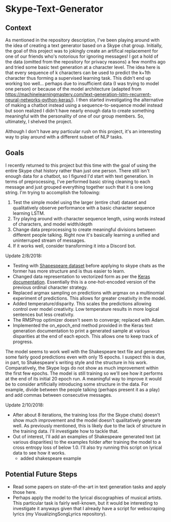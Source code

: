 # Skype-Text-Generator

## Context
As mentioned in the repository description, I've been playing around with the idea of creating a text generator based on a Skype chat group. Initially, the goal of this project was to jokingly create an artifical replacement for one of our friends who's notorious for ignoring messages! I got a hold of the data (omitted from the repository for privacy reasons) a few months ago and tried some basic text generation at a character level. The idea here is that every sequence of k characters can be used to predict the k+1th character thus forming a supervised learning task. This didn't end up working too well... perhaps due to insufficient data (I was trying to model one person) or because of the model architecture (adapted from https://machinelearningmastery.com/text-generation-lstm-recurrent-neural-networks-python-keras/). I then started investigating the alternative of making a chatbot instead using a sequence-to-sequence model instead but soon realized I didn't have nearly enough data to create something meaningful with the personality of one of our group members. So, ultimately, I shelved the project.

Although I don't have any particular rush on this project, it's an interesting way to play around with a different subset of NLP tasks.

## Goals
I recently returned to this project but this time with the goal of using the entire Skype chat history rather than just one person. There still isn't enough data for a chatbot, so I figured I'd start with text generation. In terms of preprocessing, I've performed basic string cleaning to each message and just grouped everything together such that it is one long string. I'm trying to accomplish the following:
1. Test the simple model using the larger (entire chat) dataset and qualitatively observe performance with a basic character sequence learning LSTM.
2. Try playing around with character sequence length, using words instead of characters, and model width/depth
3. Change data preprocessing to create meaningful divisions between different people talking. Right now it's basically learning a unified and uninterruped stream of messages.
4. If it works well, consider transforming it into a Discord bot.

Update 2/8/2018:
- Testing with [Shapespeare dataset](https://github.com/karpathy/char-rnn/blob/master/data/tinyshakespeare/input.txt) before applying to skype chats as the former has more structure and is thus easier to learn.
- Changed data representation to vectorized form as per the [Keras documentation](https://github.com/keras-team/keras/blob/master/examples/lstm_text_generation.py). Essentially this is a one-hot-encoded version of the previous ordinal character strategy.
- Replaced argmax sampling on predictions with argmax on a multinomial experiment of predictions. This allows for greater creativity in the model.
- Added temperature/disparity. This scales the predictions allowing control over model creativity. Low temperature results in more logical sentences but less creativity.
- The RMSProp optimizer doesn't seem to converge; replaced with Adam.
- Implemented the on_epoch_end method provided in the Keras text generation documentation to print a generated sample at various disparities at the end of each epoch. This allows one to keep track of progress.

The model seems to work well with the Shakespeare text file and generates some fairly good predictions even with only 15 epochs. I suspect this is due, in part, to Shakespeare's writing style and the structure in his work. Comparatively, the Skype logs do not show as much improvement within the first few epochs. The model is still training so we'll see how it performs at the end of its initial 20 epoch run. A meaningful way to improve it would be to consider artificially introducing some structure in the data. For example, divide between the people talking (perhaps present it as a play) and add commas between consecutive messages.

Update 2/10/2018:
- After about 8 iterations, the training loss (for the Skype chats) doesn't show much improvement and the model doesn't qualitatively generate well. As previously mentioned, this is likely due to the lack of structure in the training data. I'll investigate how to tackle that.
- Out of interest, I'll add an examples of Shakespeare generated text (at various disparities) to the examples folder after training the model to a cross entropy loss of below 1.0. I'll also try running this script on lyrical data to see how it works.
    - added shakespeare example

## Potential Future Steps
- Read some papers on state-of-the-art in text generation tasks and apply those here.
- Perhaps apply the model to the lyrical discographies of musical artists. This particular task is fairly well-known, but it would be interesting to investigate it anyways given that I already have a script for webscraping lyrics (my VisualizingSongLyrics repository).
